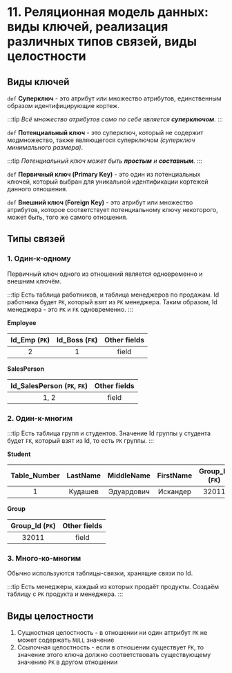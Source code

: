 # 11. Реляционная модель данных: виды ключей, реализация различных типов связей, виды целостности

## Виды ключей

`def` **Суперключ** - это атрибут или множество атрибутов, единственным образом идентифицирующие кортеж.

:::tip
_Всё множество атрибутов само по себе является **суперключом**._
:::

`def` **Потенциальный ключ** - это суперключ, который не содержит модмножество, также являющегося суперключом _(суперключ минимального размера)_.

:::tip
_Потенциальный ключ может быть **простым** и **составным**._
:::

`def` **Первичный ключ (Primary Key)** - это один из потенциальных ключей, который выбран для уникальной идентификации кортежей данного отношения.

`def` **Внешний ключ (Foreign Key)** - это атрибут или множество атрибутов, которое соответствует потенциальному ключу некоторого, может быть, того же самого отношения.

## Типы связей

### 1. Один-к-одному

Первичный ключ одного из отношений является одновременно и внешним ключём.

:::tip
Есть таблица работников, и таблица менеджеров по продажам. Id работника будет `PK`, который взят из `PK` менеджера. Таким образом, Id менеджера - это `PK` и `FK` одновременно.
:::

**Employee**

| Id_Emp (`PK`) | Id_Boss (`FK`) | Other fields |
| :-----------: |:--------------:| :-----------:|
|       2       |        1       |     field    |

**SalesPerson**

| Id_SalesPerson (`PK`, `FK`) | Other fields |
| :-------------------------: | :-----------:|
|           1, 2              |     field    |

### 2. Один-к-многим

:::tip
Есть таблица групп и студентов. Значение Id группы у студента будет `FK`, который взят из Id, то есть `PK` группы.
:::

**Student**

| Table_Number | LastName | MiddleName | FirstName | Group_Id (`FK`) |
| :----------: |:--------:| :---------:| :-------: | :-------------: |
|       1      |  Кудашев | Эдуардович |  Искандер |       32011     |

**Group**

| Group_Id (`PK`) |  Other fields |
| :-------------: | :-----------: |
|      32011      |      field    |

### 3. Много-ко-многим

Обычно используются таблицы-связки, хранящие связи по Id.

:::tip
Есть менеджеры, каждый из которых продаёт продукты. Создаём таблицу с `PK` продукта и менеджера.
:::

## Виды целостности

1. Сущностная целостность - в отношении ни один аттрибут `PK` не может содержать `NULL` значение
2. Ссылочная целостность - если в отношении существует `FK`, то значение этого ключа должно соответствовать существующему значению `PK` в другом отношении

